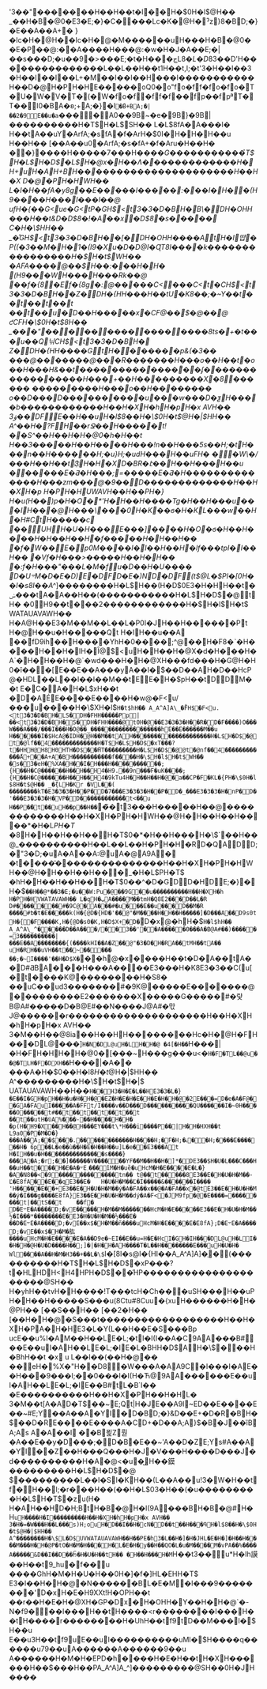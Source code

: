' 3��"��   �����   H��H��t�I�   �H�\$0H�l$@H�� _��H�B�@0�E3�E;�}�C����Lc�K�@H�ˀz }8�BD;�}�E��A��A+�
}�Ic�H�@H��Ic�H�@�M������uH���H�B�@0��E�P��@:��A����H���@:�w�H�J�A��E;�|��s���D;�u��9 �>���E;�t�H���ڃL$8�L�D$83��D' H���������������L��L��H��t1H��t,I;�t'3�H��I��3�H��I��I��L+�M��I��I��H���I�����������H��D�@H�PH�HE����   �oQ0�o"fo�ff�fo�fo�T�U�W�V�T�(�W�fo�f�ff�f��fp��fpªT�T��I0�BA� ʚ;+A;�}�I`�̋B+BA;�|� �2�9E��u�a`����A0��9B~� e�9B}�9B|����������H�T$H�L$SH�� L�L$8fA� A���  I�	H��tA��uY�ArfA;�sfA�f�ArH�\$0I�H�H�H��u
H��H�� [��A��u0�ArfA;�s�fA+�f�Aru�H��H�
��}����H�����7���H����_G�����������̉T$H�L$H�D$�L$H�@x�H� �Ʌ�������������H�H+uH�AH+BH����������������������H��H�X D�@�PH�HWH�� L�I�H��fA�y8g��   E����   �I�����:���   I�H��( H9��   ��   H���  I���l� �@  ufH�{��G<   ue�G<   tP�GH$<t3�3�D�BH�B\� D  H�OHH���H��t&D�D$8�!   �A  ��x�D$8�s�����	C�H�\$HH�� _�̊GH$<t3�3�D�BH��[� D  H�OHH����A   tH�I땹   �P(( �3��M�H�1�( I9�X  u�D�D$@I�ɊT$8I���  �k� ���������������H�\$H�t$WH�� �AFA����@��$H��:���   H�H�
΂( H9��   �W  H���  H���Rk� �@ ��   f�{8�E  f�{8g�:  @����   �C<   ��   �C<   t�CH$<t3�3�D�BH��Z� D  H�{HH���H��tU�K8��   ;�~Y��   t��t��t��t
��t��u�   D��H���  ��x�CF@��$�@��@
ƈCFH�\$0H�t$8H�� _���"  ���  ����   ����   ����   ��8ts�   +�t���u��Q닊CH$<t3�3�D�BH� Z� D  H�{HH����G   tH������   �p&( �3��
���@�������@���R�������H���o��H��t�o��H���H& ��t���   ����   ������҃��ʄ������������   �����H���+��H���������X  �8 ������    �����   ����H���o��H�������� o��D���  D���  ���  ���  �u ���w���D�ƺ   H���   �b������������H��H�XH�hH�pH�x AVH�� 3ۋ��DFE��H��uH�l$8��H�\$0H�t$@H�|$HH�� A^��H�?FH��rՋ��  H�����t!�   �S^��H��H� H�@0�h� H��t
H��3�����H��H����   H���!n��H���5s��H;�tH���n��H������H;�u}H;�udH���  H��uFH�
��W\�/���H��H��t3҈H�H�XD�BR�է� �H��H���  H��u
� �����E�Ƌ�H���;= �����E�Ƌ�H��������������H���zm���@ �9��  D�������������H��H�XH�p H�PH�HUWAVH��H��PH�} H�u(H��)p�H�O�*' H�H��H���   �Tg� H��H���u  ���I  H���@  H���\  ���0  H�K��ϭ�H�KL���w  ��H�H#CtH���   ��c   ��   UHH�U�H���E���] ����   H�O�ϭ�H��H����   H� H��H��H  �f� ����   H�H��H��   �f� W��E�p0M����   I�I��H��H  �lf� ��tpI�I��H��   �Vf� H���>�����H��H�H��   �:f� H���"���L�M�fu�D��H�U����  D�U܋M�D�E�D)E�DFD�E�)ND�DF(t$@L�\$PI�[0H��I�s8I��A^_]��������H�L$H��(H�D$0E3�H�HH��t�	ݭ���tA�A��H��(�����������H�L$H�D$�@   tH�
�0H9��   t���2������������H�\$H�l$H�t$ WATAUAVAWH�� H�A@H��E3�M��M��L��L�P0I�JH��H����   �   �Pt H�@H��u�H����   �Qt H�IH��u��A    ��  fD9ih��  H���   �YhH�0����  ;^@��  H�F8�ˋ�H����H��H�IH�Ȋ@$<uH�H��H�@X�d� H���H�A`�H�H��H�@`�wd� ��H�H�@XH���fd� ��H�G@H�H0�î�� �[  E��E��A���yA��I�$��D��AH�D��HcP@�HDL��L��I��I��M��tEE�H�\$pH��tDDM��t
E�C�A�H�L$xH��t
�D�AÉE����   E����   H�w@�F<   u/���   u����   H�\$XH�l$`H�t$hH�� A_A^A]A\_�̊FH$�F<   u.<t3�3�D�BH�LS� D  H�FHH�����P  p |��<t3�3�D�BH�S� D  H�FHH����@   t0H�@��E3�3�3�H��R� D  �F����)O���W���A���/���I���H�O@��_������������������hE��E������M��u	H������I�$HcA@�IDH�@H��M��tAH�������������������H�L$H�D$�@   t�@lf��4�̃������������H�T$H�L$H�D$�xT���?t�HHH@H8H0HTH�D$��̋HT���������H�L$H�D$�@   @t�@nf��4�̃�����������̋A+��A+A�BH�����������f����H�\$H�l$H�t$WH�� �s�3�eH�%X   A�   H��I� H���   H����   ������   ;{H��   H�C@������H��H��H4�H9.��   9n��   �F�uK����   ;{H��   H�C@������H��H��H4�9kTu4H�H��H��H�@�a� �CP�F�KL�{PH�\$0H�l$8H�t$@H�� _�̃{LH�Kr
�VL��(
��������kT�E3�3�3�H��P� D  �7���E3�3�3�H��P� D  �_���E3�3�3�H�nP� D  �'���E3�3�3�H�VP� D  �����������̃�t<��u	H��P  �̃�t��uH��p  ��H��`  �̃�t3���H���  ��H��@  ������������H��H�XH�PH�HWH��@H�H��H��H��  ��*� H�L$PH�T$ �8  H�H��H��H��  H�T$0�*� H��H���   H�\$`��H��@_����������H��L��L��H�PH�H�RD�QADD;�"3�D;�uA�A��A:@uA�@A9A��t����̄���������������H��H�XH�PH�HWH��@H�H��H��H��  �_� H�L$PH�T$ �h   H�H��H��H��  H�T$0��^� D�GDD�HDE;�}�   H�\$`��H��@*��3�E;�u��W:Pu�@��9G��u����������H��H�XH�h H�PH�HVWATAVAWH�� L�qH�پ   A����M��tmH�Q8E2��   �D��L�R D#���   ��  ��#�9C@�  A���#�u���   E��u���  D��M�R ����#ƅ�t�E����   �k(H�{@D�{HD�'��@"�M����   H�H��H���   ��]� D���   A��D9s0tH�{ �F  ����K,H�{@D�s0�K,H�D$X+�D�`D�x@�hH�\$`H�l$hH�� A_A^A\_^�̨����D��A���/  ��  3��'  ��A�����0���A�B@A#��)�����=  3����������|���E��A��������{(����kHI��A�Z��@"�3�D�H�RA��tMH��tA�� uH�RH��uVH��t��~��� �� ��;�~I����'��H�D$X�` ��h@�x����H��t�D�A��tA��D#ƋBA���H���A����   E3���H�K8E3�3��C(u[�t����K@��������H�S8�
��uC��ud3�������#�9K@�����E�������@���������E2�������X�����G�����#�럋B@A#�����D�B@E#��N����J@A#�맋J@������r��������������������H��H�XH�hH�pH�x AVH�� 3�M��H��@8ia��   H��H  H����   ����   Hc�H�@H�FH���DL@��   �]`H�N�DL@uH�LH�H�@ �4[� H��`H���  |�H�FH�HH�H�@0�[� ��~H���g   ���u<�`   H�F�TL��@u��@�TLH�F�DXH��`H���  |�A��	���   A� H�\$0��H�l$8H�t$@H�|$HH�� A^���������H�\$H�t$H�|$ UATAUAVAWH��H��`H��H3�H�E�L��H  E3�3�L�}�E��I�GH�pH��H�u�H�H�@�EZ� H�E�H�E�   H�E�H�H�@�2  E���=  D�e�A�F@ � �G  A�FAuI�����A�FFt/I����v��D���  D���  ���  ���  �QU������   I�~0H����   �O���  ��t#��t��t��t��t��t
��t��utH�ϋA%�  ��-��   H����  H�H�
�p( H�H9�X  ��  H��@  H���EY� ��t\*H���i����P  �� |H�H�HXH��t
L9a0�P  �M�D�}���A��A;��$  ���.  ����   �   �������H����H;�F�H;�ہ��H;���   �E������   H�
6p��L�e��ù��H�E�H��H��u]L�e� �E3��   �A   t H�IH��u�H���������������s����}���A�A;�r;��]������V������YF��    M��H��H�]*� D  E3��$H�U�L���C���H��uH��t� ��H�E�A�܋E؍�    ��ȉM�H�uȅ�uHcM�H�E���   �E�L�}�A�N8��<�9  ��   ����   ����   ��tn�� t@��t����   �8  E3��E�   H�U�H�M��-Ľ�E8fA�  �E�   �q  E3��E�	   H�U�H�M�� Ľ�I�����& ����  ��I����
' H����  �E�   �+  E3��E�   H�U�H�M��ý�A�FA��x��@�A�FA��x�@tE3��E�   H�U�H�M��ý�I���g����E8fA}E3��E�   H�U�H�M��dý�A�F<   �J  M9fp�@  �E�   �   ��=��   ����   ��t|��tS��t	��f�
  D�E܋E�A����D;�vE����   �   H�M��M�������   HcM�H�E���   ��   E3��E�   H�U�H�M��½�I���*��������E�   E3�H�U�H�M��½��   �E�
   ��D�E܋E�A����D;�vE��x$�   H�M��ñ����uHcM�H�E���   �E�E8fA};D�E܋E�A����D;�vE��x$�   H�M�肱����uHcM�H�E���   �E�A��D9e�~EI��E��u=H�E�HcI�GH�IH���DL@uH�LI��H�H�@H�U� D����H��;]�|�H�H�AH����T� L��H��������E���uH�U�H�
Wl����A��H�M�H3��+�� L�\$`I�[8I�s@I�{HI��A_A^A]A\]�̹   �( ����������H�T$H�L$H�D$�xP���?t�HLHDH<H4HPH�D$��̋HP���������������������@SH�� H�yh H��tvH�H���   �!T� ��tcH�Ch��    � uSH���  H��uPH�H��H���   ��S� ��u(8Ctu#8Cuu�{x uH������H�H�@PH�� [��S� �H�� [��2�H�� [��H�H�@�S� ��t������������������H��H�XH�PA�H�HE3�L�Y(L��H��E�S\��   �Bp ucE��u%I�AM��H��LE�L;�tI�I(I��A�C9AA���B#��   E��uI�AH��LE�L;�IE�L�BHH�D$A H�\$� ��H�BhH��t �x u L��I��(��H�@��
��eH�%X   �"   H��D8�W���A�AA9C�I���I�AE��H���9���I;��0���I�I(H�Ћ@9AA������E��uI�AH��LE�L;�IE��B#tL�B`I�� �E����������H��H�X�PH��H�HL�	3�M��t[A�AD�T$��~E;Qt|H�JE��A9I~ED��E����   E��~#E;Y��   A��A�YI�D�BD;�}&D��E+�D�R�BH�\$��D�RE����   E����A�CD+�D��A;A}$�B�J��ȉBA;As
A�A��I	��B묉Z뤋�A��E��y�D���;�D�B�E��~'A��D�ZE;Ys#A��A�YI��Z��H���Q���H�J�V���H����D���J�d����������H�A�@<�u�̺   H��鏌���������H�L$H�D$�@
$���������L��I�SI�KH��(L��A��u!3�W�H��tf�H��I;�r���H��(��H�L$03�H��(�u�� �������H�L$H�T$�z u(H�
H�AH��HD�H;BtH�B�@H�I(9A���BH�B�@#H�H`uH����H�I���������H��H�XH�hH�pH�x AVH�� 3�H�=�W� ��H��L���s)H;ouH�D��I��H�cN� D  ��t��H���ԳH�l$8��H�\$0H�t$@H�|$HH�� A^��������H�\$L�D$UVWATAUAVAWH��H��PE�h3�L��H�]�H�JHL�E�H�]�H��H���� M���H�H�@P�tO� H�M�H���  H�L�E�H�y�� H� �QO� L�u�M����  M�vPA��%����A���   ��&  D��I��D��ᨼ�H�U�H��tH�� �H��H���  H�M`H��t3��  u*H�Ih謨��H��t9_hu�   f��  u	���   �GhH�M�H�U�H��0H�]�f�]HL�EHH�T$ E3�I��H�H�@�N� �����B  L�E�M�I���9��������'  D�xH�E�H9XXt!H�OPH��t	��r��H�E�H�@XH�GP�Dx�H�OHH�Y�� H�H�@`�-N� f9�  ��   I���  H��tH���   �<r��������   I���  H��tH���   �r��������   H�UhH��tf9tD��M���  I�$H��u
E��u3H��tf9uE��uI����������uMI�$H���   �q������u79��   uA���   ���   A���   ���   9��   u
A���   ���   H�M�H�EPD�h����H�E�H��tH�XH������H��$�   ��H��PA_A^A]A\_^]���������@SH��0H�JH����
